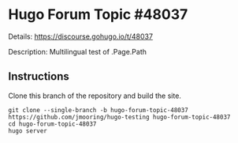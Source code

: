 # Hugo Forum Topic #48037

Details: https://discourse.gohugo.io/t/48037

Description: Multilingual test of .Page.Path

## Instructions

Clone this branch of the repository and build the site.

```text
git clone --single-branch -b hugo-forum-topic-48037 https://github.com/jmooring/hugo-testing hugo-forum-topic-48037
cd hugo-forum-topic-48037
hugo server
```
